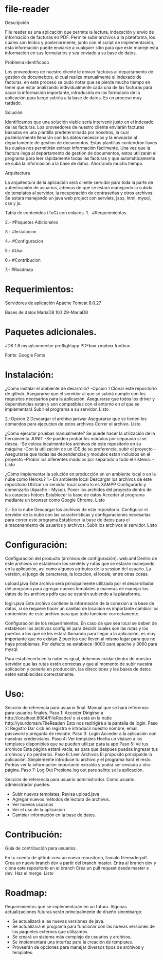 # file-reader
Descripción

File reader es una aplicación que permite la lectura, indexación y envío de información de facturas
en PDF. Permite subir archivos a la plataforma, los cuales son leídos y posteriormente, junto
con el script de implementación, esta información puede enviarse a cualquier sitio para que este 
maneje esta informacion en sus formularios y sea enviado a su base de datos.

Problema identificado

Los proveedores de nuestro cliente le envian facturas al departamento de gestion de documebtos,
el cual realiza manualmente el indexado de facturas, en este proceso se pudo notar que se pierde mucho tiempo
en tener que estar analizando individualmente cada una de las facturas para sacar la información importante,
introducirla en los formulario de la aplicación para luego subirla a la base de datos. Es un proceso muy tardado.

Solución

Identificamos que una solución viable sería intervenir justo en el indexado de las facturas. Los proveedores de nuestro cliente enviarán facturas basadas en una plantilla predeterminada por nosotros, la cual posteriormente llenarán con los datos necesarios y la envoarán al departamente de gestion de documentos. Estas plantillas contendrán llaves las cuales nos permitirán extraer información fácilmente. Una vez que la factura llega al departamento de gestion de documentos, estos utilizarán el programa para leer rápidamente todas las facturas y que automáticamente se suba la información a la base de datos. Ahorrando mucho tiempo.

Arquitectura

La arquitectura de la aplicación será cliente servidor para toda la parte de autenticación de usuarios, ademas de que se estará manejando la subida de templates al servidor, la recuperación de contraseñas y otros archivos. Se estará manejando un java web project con servlets, jsps, html, mysql, css y js.

Tabla de contenidos (ToC) con enlaces.
1.- #Requerimientos

2.- #Paquetes Adicionales

3.- #Instalacion

4.- #Configuracion

5.- #Uso

6.- #Contribucion

7.- #Roadmap


# Requerimientos:
Servidores de aplicación
Apache Tomcat
8.0.27

Bases de datos
MariaDB
10.1.29-MariaDB

# Paquetes adicionales.
JDK 1.8
mysqlconnector
preflightapp
PDFbox
xmpbox
fontbox

Fonts:
Google Fonts

# Instalación:
¿Cómo instalar el ambiente de desarrollo?
-Opcion 1
Clonar este repositorio de github.
Asegurarse que el servidor al que se subirá cumple con los requisitos necesarios para la aplicación.
Asegurarse que todos los driver y dependencias están y son compatibles con el entorno en el que se implementará
Subir el programa a su servidor.
Listo

2.-Opcion 2
Descargar el archivo jar/war
Asegurarse que se tienen los comandos para ejecucion de estos archivos
Correr el archivo.
Listo

¿Cómo ejecutar pruebas manualmente?
Se puede hacer la utilización de la herramienta JUNIT
-Se pueden probar los módulos por separado si se desea.
-Se coloca localmente los archivos de este repositorio en su máquina
-Con la utilización de un IDE de su preferencia, subir el proyecto
-Asegurarse que todas las dependencias y modulos estan incluidos en el proyecto
-Probar los diferentes módulos por separado o todo el sistema.
-Listo

¿Cómo implementar la solución en producción en un ambiente local o en la nube como Heroku?
1.- En ambiente local
Descargar los archivos de este repositorio
Utilizar un servidor local como lo es XAMPP
Configurarlo y comenzarlo (Apache - Mysql).
Poner los archidos del proyecto dentro de las carpetas htdocs
Establecer la base de datos
Acceder al programa mediante un browser como Google Chrome.
Listo

2.- En la nube
Descargar los archivos de este repositorio.
Configurar el servidor de la nube con las características y configuraciones necesarias para correr este programa
Establecer la base de datos para el almacenamiento de usuarios y archivos.
Subir los archivos al servidor.
Listo

# Configuración:
Configuración del producto (archivos de configuración).
web.xml
Dentro de este archivos se establecen los servlets y rutas que se estarán manejando en la aplicación, asi como algunos atributos de la session del usuario. La version, el juego de caracteres, la locacion, el locale, entre otras cosas.

upload.java
Este archivo será principalmente utilizado por el desarrollador del programa para agregar nuevos templates y maneras de manejar los datos de los archivos pdfs que se estarán subiendo a la plataforma.

login.java
Este archivo contiene la información de la conexion a la base de datos, si se requiere hacer un cambio de locacion es importante cambiar los contenidos de este archivo para que todo funcione correctamente.

Configuración de los requerimientos.
En caso de que sea local se deben de establecer los archivos config.ini para decidir cuales son las rutas y los puertos a los que se les estará llamando para llegar a la aplicación, es muy importante que no existan 2 puertos que lleven al mismo lugar para que no haya proeblemas. Por defecto se establece :8000 para apache y 3060 para mysql.

Para establecerlo en la nube es igual, debemos cuidar dentro de nuestro servidor que las rutas estén correctas y que al momento de subir nuestra aplicación y ponerla en producción, las direcciones y las bases de datos estén establecidas correctamente.

# Uso:
Sección de referencia para usuario final. Manual que se hará referencia para usuarios finales.
Paso 1: Acceder
Dirigirse a http://localhost:8084/FileReader/ o si está en la nube http://yourdomain/FileReader/
Esto nos redirigirá a la pantalla de login.
Paso 2: Registro
Dar cick en registro e introducir nuestro nombre, email, password y pregunta de rescate.
Paso 3: Login
Acceder a la aplicación con nuestras credenciales.
Paso 4: Ver templates
Hecha un vistazo a los templates disponibles que se pueden utilizar para la app
Paso 5: Ve tus archivos
Esta página estará vacia, es para que despues puedas ingresar tus archivos y no perderlos.
Paso 6: Leer Archivos
El proposito principalde la aplicación. Simplemente introduce tu archivo y el programa hará el resto. Podrás ver la información importante extraida y podrá ser enviada a otra página.
Paso 7: Log Out
Presiona log out para salirte se la aplicación.

Sección de referencia para usuario administrador.
Como usuario administrador puedes:
- Subir nuevos templates. Revisa upload.java
- Agregar nuevos métodos de lectura de archivos.
- Ver nuevos usuarios
- Ver el uso de la aplicacion
- Cambiar información en la base de datos.

# Contribución:
Guía de contribución para usuarios.

En tu cuenta de github crea un nuevo repositorio, llamalo filereaderpdf.
Crea un nuevo branch dev a partir del branch master.
Entra al branch dev y clona este repositorio en el branch
Crea un pull request desde master a dev.
Haz el merge.
Listo

# Roadmap:
Requerimientos que se implementarán en un futuro.
Algunas actualizaciones futuras serán principalmente de diseño sinembargo:
- Se actualizará a las nuevas versiones de java.
- Se actualizará el programa para funcionar con las nuevas versiones de los paquetes externos que utilizamos.
- Se creará un sistema más complejo de usuarios y archivos.
- Se implementará una interfaz para la creación de templates.
- Proveerán de opciones para manejar diversos tipos de archivos y templates.
